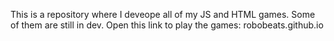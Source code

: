 This is a repository where I deveope all of my JS and HTML games. Some of them are still in dev. Open this link to play the games: robobeats.github.io
